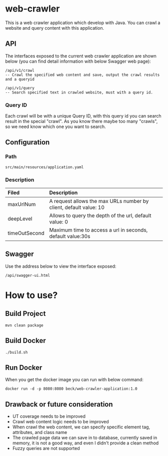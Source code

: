 # web-crawler
This is a web crawler application which develop with Java. You can crawl a website and query content with this application.  

## API

The interfaces exposed to the current web crawler application are shown below (you can find detail information with below Swagger web page):

    /api/v1/crawl
    -- Crawl the specified web content and save, output the crawl results and a queryid 

    /api/v1/query
    -- Search specified text in crawled website, must with a query id.

### Query ID

Each crawl will be with a unique Query ID, with this query id you can search result in the special "crawl". As you know there maybe too many "crawls", so we need know which one you want to search. 

## Configuration

### Path

    src/main/resources/application.yaml

### Description

| Filed         | Description                                                       |
|:--------------|:------------------------------------------------------------------|
| maxUrlNum     | A request allows the max URLs number by client, default value: 10 |
| deepLevel     | Allows to query the depth of the url, default value: 0            |
| timeOutSecond | Maximum time to access a url in seconds, default value:30s        |

## Swagger

Use the address below to view the interface exposed:

    /api/swagger-ui.html

# How to use?

## Build Project

    mvn clean package

## Build Docker

    ./build.sh

## Run Docker

When you get the docker image you can run with below command:

    docker run -d -p 8080:8080 beck/web-crawler-application:1.0


## Drawback or future consideration

* UT coverage needs to be improved
* Crawl web content logic needs to be improved
* When crawl the web content, we can specify specific element tag, attributes, and class name
* The crawled page data we can save in to database, currently saved in memory, it is not a good way, and even I didn't provide a clean method
* Fuzzy queries are not supported
